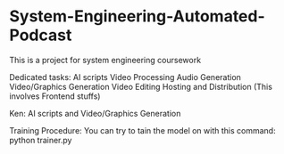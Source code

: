 # System-Engineering-Automated-Podcast
This is a project for system engineering coursework

Dedicated tasks:
AI scripts
Video Processing
Audio Generation
Video/Graphics Generation
Video Editing
Hosting and Distribution (This involves Frontend stuffs)

Ken:
AI scripts and Video/Graphics Generation


Training Procedure:
You can try to tain the model on with this command: 
python trainer.py